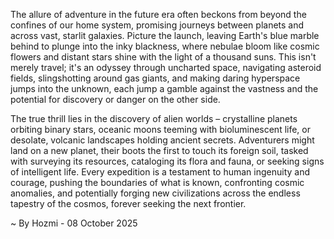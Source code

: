 
The allure of adventure in the future era often beckons from beyond the confines of our home system, promising journeys between planets and across vast, starlit galaxies. Picture the launch, leaving Earth's blue marble behind to plunge into the inky blackness, where nebulae bloom like cosmic flowers and distant stars shine with the light of a thousand suns. This isn't merely travel; it's an odyssey through uncharted space, navigating asteroid fields, slingshotting around gas giants, and making daring hyperspace jumps into the unknown, each jump a gamble against the vastness and the potential for discovery or danger on the other side.

The true thrill lies in the discovery of alien worlds – crystalline planets orbiting binary stars, oceanic moons teeming with bioluminescent life, or desolate, volcanic landscapes holding ancient secrets. Adventurers might land on a new planet, their boots the first to touch its foreign soil, tasked with surveying its resources, cataloging its flora and fauna, or seeking signs of intelligent life. Every expedition is a testament to human ingenuity and courage, pushing the boundaries of what is known, confronting cosmic anomalies, and potentially forging new civilizations across the endless tapestry of the cosmos, forever seeking the next frontier.

~ By Hozmi - 08 October 2025
